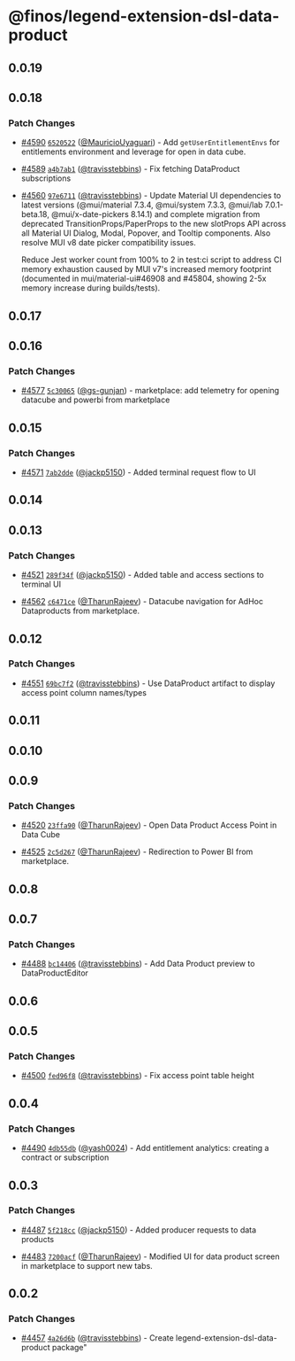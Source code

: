 # @finos/legend-extension-dsl-data-product

## 0.0.19

## 0.0.18

### Patch Changes

- [#4590](https://github.com/finos/legend-studio/pull/4590) [`6520522`](https://github.com/finos/legend-studio/commit/652052207031fc696a0da4668672ef5bc9b7acaf) ([@MauricioUyaguari](https://github.com/MauricioUyaguari)) - Add `getUserEntitlementEnvs` for entitlements environment and leverage for open in data cube.

- [#4589](https://github.com/finos/legend-studio/pull/4589) [`a4b7ab1`](https://github.com/finos/legend-studio/commit/a4b7ab18f06648bbd202a54a993a0938a69a19c5) ([@travisstebbins](https://github.com/travisstebbins)) - Fix fetching DataProduct subscriptions

- [#4560](https://github.com/finos/legend-studio/pull/4560) [`97e6711`](https://github.com/finos/legend-studio/commit/97e67115b3a7d99b6590bed0ca39a2451e32bab0) ([@travisstebbins](https://github.com/travisstebbins)) - Update Material UI dependencies to latest versions (@mui/material 7.3.4, @mui/system 7.3.3, @mui/lab 7.0.1-beta.18, @mui/x-date-pickers 8.14.1) and complete migration from deprecated TransitionProps/PaperProps to the new slotProps API across all Material UI Dialog, Modal, Popover, and Tooltip components. Also resolve MUI v8 date picker compatibility issues.

  Reduce Jest worker count from 100% to 2 in test:ci script to address CI memory exhaustion caused by MUI v7's increased memory footprint (documented in mui/material-ui#46908 and #45804, showing 2-5x memory increase during builds/tests).

## 0.0.17

## 0.0.16

### Patch Changes

- [#4577](https://github.com/finos/legend-studio/pull/4577) [`5c30065`](https://github.com/finos/legend-studio/commit/5c300651e63b569dbb3f569833bf70723a6c2540) ([@gs-gunjan](https://github.com/gs-gunjan)) - marketplace: add telemetry for opening datacube and powerbi from marketplace

## 0.0.15

### Patch Changes

- [#4571](https://github.com/finos/legend-studio/pull/4571) [`7ab2dde`](https://github.com/finos/legend-studio/commit/7ab2dde288b8ca18494e5c819354518e0554ca2c) ([@jackp5150](https://github.com/jackp5150)) - Added terminal request flow to UI

## 0.0.14

## 0.0.13

### Patch Changes

- [#4521](https://github.com/finos/legend-studio/pull/4521) [`289f34f`](https://github.com/finos/legend-studio/commit/289f34f9aad0b36fa3fad3cf832642bdbf4a590f) ([@jackp5150](https://github.com/jackp5150)) - Added table and access sections to terminal UI

- [#4562](https://github.com/finos/legend-studio/pull/4562) [`c6471ce`](https://github.com/finos/legend-studio/commit/c6471ceb4d647d0ded577e610e07f4d428acd440) ([@TharunRajeev](https://github.com/TharunRajeev)) - Datacube navigation for AdHoc Dataproducts from marketplace.

## 0.0.12

### Patch Changes

- [#4551](https://github.com/finos/legend-studio/pull/4551) [`69bc7f2`](https://github.com/finos/legend-studio/commit/69bc7f270080b56414da6525aca51b61a2a83cbf) ([@travisstebbins](https://github.com/travisstebbins)) - Use DataProduct artifact to display access point column names/types

## 0.0.11

## 0.0.10

## 0.0.9

### Patch Changes

- [#4520](https://github.com/finos/legend-studio/pull/4520) [`23ffa90`](https://github.com/finos/legend-studio/commit/23ffa90163194793f5c8e8ce422ac4b07fde7951) ([@TharunRajeev](https://github.com/TharunRajeev)) - Open Data Product Access Point in Data Cube

- [#4525](https://github.com/finos/legend-studio/pull/4525) [`2c5d267`](https://github.com/finos/legend-studio/commit/2c5d267f7bd9ca9d21278c6f51872900f7301f6e) ([@TharunRajeev](https://github.com/TharunRajeev)) - Redirection to Power BI from marketplace.

## 0.0.8

## 0.0.7

### Patch Changes

- [#4488](https://github.com/finos/legend-studio/pull/4488) [`bc14406`](https://github.com/finos/legend-studio/commit/bc144069d63896b9ca6a5fabecaad31df8545e3c) ([@travisstebbins](https://github.com/travisstebbins)) - Add Data Product preview to DataProductEditor

## 0.0.6

## 0.0.5

### Patch Changes

- [#4500](https://github.com/finos/legend-studio/pull/4500) [`fed96f8`](https://github.com/finos/legend-studio/commit/fed96f83fd0cd99f4e90e798667145ec6c867173) ([@travisstebbins](https://github.com/travisstebbins)) - Fix access point table height

## 0.0.4

### Patch Changes

- [#4490](https://github.com/finos/legend-studio/pull/4490) [`4db55db`](https://github.com/finos/legend-studio/commit/4db55db273f7d2f0e670a90093485509955aced2) ([@yash0024](https://github.com/yash0024)) - Add entitlement analytics: creating a contract or subscription

## 0.0.3

### Patch Changes

- [#4487](https://github.com/finos/legend-studio/pull/4487) [`5f218cc`](https://github.com/finos/legend-studio/commit/5f218ccdbb026912e0e2239b7ecfe2824a12b326) ([@jackp5150](https://github.com/jackp5150)) - Added producer requests to data products

- [#4483](https://github.com/finos/legend-studio/pull/4483) [`7200acf`](https://github.com/finos/legend-studio/commit/7200acf72171e053ff3b6438b4b8ed95756ad465) ([@TharunRajeev](https://github.com/TharunRajeev)) - Modified UI for data product screen in marketplace to support new tabs.

## 0.0.2

### Patch Changes

- [#4457](https://github.com/finos/legend-studio/pull/4457) [`4a26d6b`](https://github.com/finos/legend-studio/commit/4a26d6b85a00880801c5bcb089eee632bd8e2aae) ([@travisstebbins](https://github.com/travisstebbins)) - Create legend-extension-dsl-data-product package"

